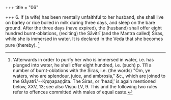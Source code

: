 +++
title = "06"

+++
6. If (a wife) has been mentally unfaithful to her husband, she shall live on barley or rice boiled in milk during three days, and sleep on the bare ground. After the three days (have expired), the (husband) shall offer eight hundred burnt-oblations, (reciting) the Sāvitrī (and the Mantra called) Śiras, while she is immersed in water. It is declared in the Veda that she becomes pure (thereby). [^2] 


[^2]:  'Afterwards in order to purify her who is immersed in water, i.e. has plunged into water, he shall offer eight hundred, i.e. (such) p. 111 a number of burnt-oblations with the Śiras, i.e. (the words) "Om, ye waters, who are splendour, juice, and ambrosia," &c., which are joined to the Gāyatrī.'--Kṛṣṇapaṇḍita. The Śiras, or 'head,' is again mentioned below, XXV, 13; see also Viṣṇu LV, 9. This and the following two rules refer to offences committed with males of equal caste.
